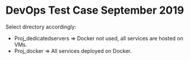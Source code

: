 # DevOps Test Case September 2019
Select directory accordingly:
- Proj_dedicatedservers => Docker not used, all services are hosted on VMs.
- Proj_docker => All services deployed on Docker.


